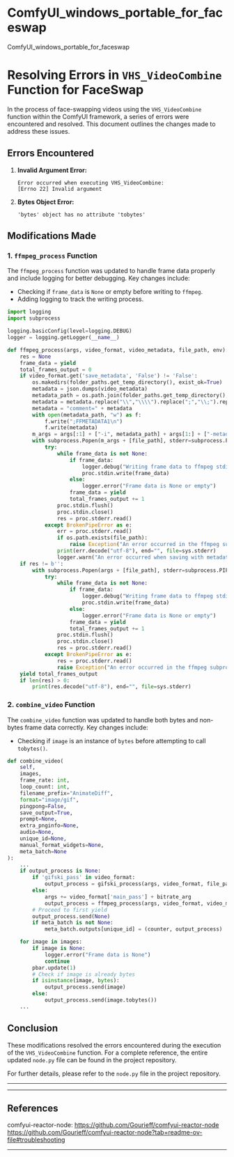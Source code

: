 # ComfyUI_windows_portable_for_faceswap
ComfyUI_windows_portable_for_faceswap

# Resolving Errors in `VHS_VideoCombine` Function for FaceSwap

In the process of face-swapping videos using the `VHS_VideoCombine` function within the ComfyUI framework, a series of errors were encountered and resolved. This document outlines the changes made to address these issues.

## Errors Encountered

1. **Invalid Argument Error:**
   ```
   Error occurred when executing VHS_VideoCombine:
   [Errno 22] Invalid argument
   ```
2. **Bytes Object Error:**
   ```
   'bytes' object has no attribute 'tobytes'
   ```

## Modifications Made

### 1. `ffmpeg_process` Function

The `ffmpeg_process` function was updated to handle frame data properly and include logging for better debugging. Key changes include:
- Checking if `frame_data` is `None` or empty before writing to `ffmpeg`.
- Adding logging to track the writing process.

```python
import logging
import subprocess

logging.basicConfig(level=logging.DEBUG)
logger = logging.getLogger(__name__)

def ffmpeg_process(args, video_format, video_metadata, file_path, env):
    res = None
    frame_data = yield
    total_frames_output = 0
    if video_format.get('save_metadata', 'False') != 'False':
        os.makedirs(folder_paths.get_temp_directory(), exist_ok=True)
        metadata = json.dumps(video_metadata)
        metadata_path = os.path.join(folder_paths.get_temp_directory(), "metadata.txt")
        metadata = metadata.replace("\\","\\\\").replace(";","\\;").replace("#","\\#").replace("=","\\=").replace("\n","\\\n")
        metadata = "comment=" + metadata
        with open(metadata_path, "w") as f:
            f.write(";FFMETADATA1\n")
            f.write(metadata)
        m_args = args[:1] + ["-i", metadata_path] + args[1:] + ["-metadata", "creation_time=now"]
        with subprocess.Popen(m_args + [file_path], stderr=subprocess.PIPE, stdin=subprocess.PIPE, env=env) as proc:
            try:
                while frame_data is not None:
                    if frame_data:
                        logger.debug("Writing frame data to ffmpeg stdin")
                        proc.stdin.write(frame_data)
                    else:
                        logger.error("Frame data is None or empty")
                    frame_data = yield
                    total_frames_output += 1
                proc.stdin.flush()
                proc.stdin.close()
                res = proc.stderr.read()
            except BrokenPipeError as e:
                err = proc.stderr.read()
                if os.path.exists(file_path):
                    raise Exception("An error occurred in the ffmpeg subprocess:\n" + err.decode("utf-8"))
                print(err.decode("utf-8"), end="", file=sys.stderr)
                logger.warn("An error occurred when saving with metadata")
    if res != b'':
        with subprocess.Popen(args + [file_path], stderr=subprocess.PIPE, stdin=subprocess.PIPE, env=env) as proc:
            try:
                while frame_data is not None:
                    if frame_data:
                        logger.debug("Writing frame data to ffmpeg stdin")
                        proc.stdin.write(frame_data)
                    else:
                        logger.error("Frame data is None or empty")
                    frame_data = yield
                    total_frames_output += 1
                proc.stdin.flush()
                proc.stdin.close()
                res = proc.stderr.read()
            except BrokenPipeError as e:
                res = proc.stderr.read()
                raise Exception("An error occurred in the ffmpeg subprocess:\n" + res.decode("utf-8"))
    yield total_frames_output
    if len(res) > 0:
        print(res.decode("utf-8"), end="", file=sys.stderr)
```

### 2. `combine_video` Function

The `combine_video` function was updated to handle both bytes and non-bytes frame data correctly. Key changes include:
- Checking if `image` is an instance of `bytes` before attempting to call `tobytes()`.

```python
def combine_video(
    self,
    images,
    frame_rate: int,
    loop_count: int,
    filename_prefix="AnimateDiff",
    format="image/gif",
    pingpong=False,
    save_output=True,
    prompt=None,
    extra_pnginfo=None,
    audio=None,
    unique_id=None,
    manual_format_widgets=None,
    meta_batch=None
):
    ...
    if output_process is None:
        if 'gifski_pass' in video_format:
            output_process = gifski_process(args, video_format, file_path, env)
        else:
            args += video_format['main_pass'] + bitrate_arg
            output_process = ffmpeg_process(args, video_format, video_metadata, file_path, env)
        # Proceed to first yield
        output_process.send(None)
        if meta_batch is not None:
            meta_batch.outputs[unique_id] = (counter, output_process)

    for image in images:
        if image is None:
            logger.error("Frame data is None")
            continue
        pbar.update(1)
        # Check if image is already bytes
        if isinstance(image, bytes):
            output_process.send(image)
        else:
            output_process.send(image.tobytes())
    ...
```

## Conclusion

These modifications resolved the errors encountered during the execution of the `VHS_VideoCombine` function. For a complete reference, the entire updated `node.py` file can be found in the project repository.

For further details, please refer to the `node.py` file in the project repository.

---


---

## References
comfyui-reactor-node:
https://github.com/Gourieff/comfyui-reactor-node
https://github.com/Gourieff/comfyui-reactor-node?tab=readme-ov-file#troubleshooting

---


